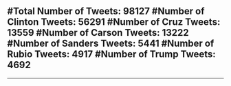 #Total Number of Tweets: 98127 
#Number of Clinton Tweets: 56291
#Number of Cruz Tweets: 13559
#Number of Carson Tweets: 13222
#Number of Sanders Tweets: 5441
#Number of Rubio Tweets: 4917
#Number of Trump Tweets: 4692
---
---
